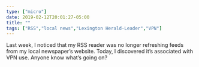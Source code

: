 ```yaml
---
type: ["micro"]
date: 2019-02-12T20:01:27-05:00
title: ""
tags: ["RSS","local news","Lexington Herald-Leader","VPN"]
---
```

Last week, I noticed that my RSS reader was no longer refreshing feeds from my local newspaper’s website. Today, I discovered it’s associated with VPN use. Anyone know what’s going on?
